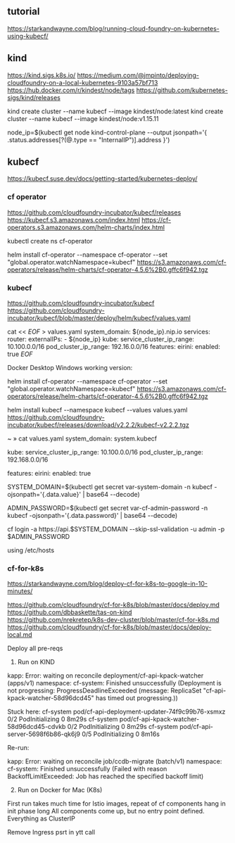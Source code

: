 ## tutorial

https://starkandwayne.com/blog/running-cloud-foundry-on-kubernetes-using-kubecf/

## kind

https://kind.sigs.k8s.io/
https://medium.com/@jmpinto/deploying-cloudfoundry-on-a-local-kubernetes-9103a57bf713
https://hub.docker.com/r/kindest/node/tags
https://github.com/kubernetes-sigs/kind/releases

kind create cluster --name kubecf --image kindest/node:latest
kind create cluster --name kubecf --image kindest/node:v1.15.11

node_ip=$(kubectl get node kind-control-plane --output jsonpath='{ .status.addresses[?(@.type == "InternalIP")].address }')


## kubecf

https://kubecf.suse.dev/docs/getting-started/kubernetes-deploy/

### cf operator

https://github.com/cloudfoundry-incubator/kubecf/releases
https://kubecf.s3.amazonaws.com/index.html
https://cf-operators.s3.amazonaws.com/helm-charts/index.html

kubectl create ns cf-operator

helm install cf-operator --namespace cf-operator --set "global.operator.watchNamespace=kubecf"     https://s3.amazonaws.com/cf-operators/release/helm-charts/cf-operator-4.5.6%2B0.gffc6f942.tgz

### kubecf

https://github.com/cloudfoundry-incubator/kubecf
https://github.com/cloudfoundry-incubator/kubecf/blob/master/deploy/helm/kubecf/values.yaml

cat << _EOF_  > values.yaml
system_domain: ${node_ip}.nip.io
services:
  router:
    externalIPs:
    - ${node_ip}
kube:
  service_cluster_ip_range: 10.100.0.0/16
  pod_cluster_ip_range: 192.16.0.0/16
features:
  eirini:
    enabled: true
_EOF_

Docker Desktop Windows working version:

helm install cf-operator --namespace cf-operator --set "global.operator.watchNamespace=kubecf" https://s3.amazonaws.com/cf-operators/release/helm-charts/cf-operator-4.5.6%2B0.gffc6f942.tgz

helm install kubecf --namespace kubecf --values values.yaml https://github.com/cloudfoundry-incubator/kubecf/releases/download/v2.2.2/kubecf-v2.2.2.tgz

~ » cat values.yaml
system_domain: system.kubecf

kube:
  service_cluster_ip_range: 10.100.0.0/16
  pod_cluster_ip_range: 192.168.0.0/16

features:
  eirini:
    enabled: true
    
  SYSTEM_DOMAIN=$(kubectl get secret var-system-domain -n kubecf -ojsonpath='{.data.value}' | base64 --decode)
  
  ADMIN_PASSWORD=$(kubectl get secret var-cf-admin-password -n kubecf -ojsonpath='{.data.password}' | base64 --decode)
  
  cf login -a https://api.$SYSTEM_DOMAIN --skip-ssl-validation -u admin -p $ADMIN_PASSWORD
  
  using /etc/hosts

### cf-for-k8s

https://starkandwayne.com/blog/deploy-cf-for-k8s-to-google-in-10-minutes/

https://github.com/cloudfoundry/cf-for-k8s/blob/master/docs/deploy.md
https://github.com/dbbaskette/tas-on-kind
https://github.com/nrekretep/k8s-dev-cluster/blob/master/cf-for-k8s.md
https://github.com/cloudfoundry/cf-for-k8s/blob/master/docs/deploy-local.md

Deploy all pre-reqs

1. Run on KIND

kapp: Error: waiting on reconcile deployment/cf-api-kpack-watcher (apps/v1) namespace: cf-system:
  Finished unsuccessfully (Deployment is not progressing: ProgressDeadlineExceeded (message: ReplicaSet "cf-api-kpack-watcher-58d96dcd45" has timed out progressing.))

Stuck here:
cf-system            pod/cf-api-deployment-updater-74f9c99b76-xsmxz   0/2     PodInitializing   0          8m29s
cf-system            pod/cf-api-kpack-watcher-58d96dcd45-cdvkb        0/2     PodInitializing   0          8m29s
cf-system            pod/cf-api-server-5698f6b86-qk6j9                0/5     PodInitializing   0          8m16s

Re-run:

kapp: Error: waiting on reconcile job/ccdb-migrate (batch/v1) namespace: cf-system:
  Finished unsuccessfully (Failed with reason BackoffLimitExceeded: Job has reached the specified backoff limit)

2. Run on Docker for Mac (K8s)

First run takes much time for Istio images, repeat of cf components hang in init phase long
All components come up, but no entry point defined. Everything as ClusterIP

Remove Ingress psrt in ytt call

